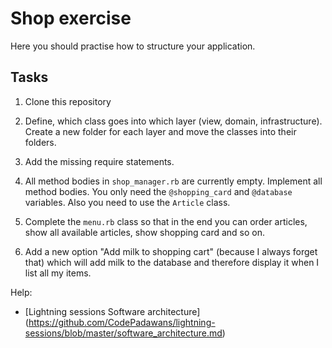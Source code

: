 # Shop exercise

Here you should practise how to structure your application.


## Tasks

1. Clone this repository

2. Define, which class goes into which layer (view, domain,
   infrastructure). Create a new folder for each layer and move the classes into their folders.

3. Add the missing require statements.

4. All method bodies in `shop_manager.rb` are currently empty. Implement all method bodies. You only need the `@shopping_card` and `@database` variables. Also you need to use the `Article` class.

5. Complete the `menu.rb` class so that in the end you can order articles, show all available articles, show shopping card and so on.

6. Add a new option "Add milk to shopping cart" (because I always forget that) which will add milk to the database and therefore display it when I list all my items.

Help:
- [Lightning sessions Software architecture] (https://github.com/CodePadawans/lightning-sessions/blob/master/software_architecture.md)
